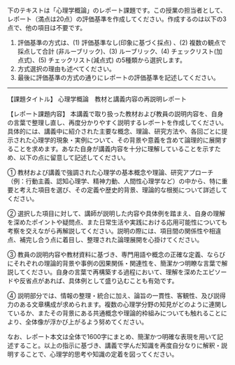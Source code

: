 下のテキストは「心理学概論」のレポート課題です。この授業の担当者として、レポート（満点は20点）の評価基準を作成してください。作成するのは以下の3点で、他の項目は不要です。

1. 評価基準の方式は、(1) 評価基準なし(印象に基づく採点) 、(2) 複数の観点で採点して合計  (非ルーブリック)、(3) ルーブリック、(4) チェックリスト(加点式)、(5) チェックリスト(減点式) の5種類から選択します。
2. 方式選択の理由も述べてください。
3. 最後に評価基準の方式の通りにレポートの評価基準を記述してください。

---------------------------------------
【課題タイトル】 心理学概論　教材と講義内容の再説明レポート

【レポート課題内容】
本講義で取り扱った教材および教員の説明内容を、自身の言葉で整理し直し、再度分かりやすく説明するレポートを作成してください。具体的には、講義中に紹介された主要な概念、理論、研究方法や、各回ごとに提示された心理学的現象・実例について、その背景や意義を含めて論理的に展開することを求めます。あなた自身が講義内容を十分に理解していることを示すため、以下の点に留意して記述してください。

① 教材および講義で強調された心理学の基本概念や理論、研究アプローチ（例：行動主義、認知心理学、精神力動、人間性心理学など）の中から、特に重要と考えた項目を選び、その定義や歴史的背景、理論的な根拠について詳述してください。

② 選択した項目に対して、講師が説明した内容や具体例を踏まえ、自身の理解を深めたポイントや疑問点、また日常生活や実践における応用可能性についても考察を交えながら再解説してください。説明の際には、項目間の関係性や相違点、補完し合う点に着目し、整理された論理展開を心掛けてください。

③ 教員の説明内容や教材資料に基づき、専門用語や概念の正確な定義、ならびにそれぞれの理論的背景や事例の因果関係・関連性を、簡潔かつ明瞭な言葉で解説してください。自身の言葉で再構築する過程において、理解を深めたエピソードや反省点があれば、具体例として盛り込むことも有効です。

④ 説明部分では、情報の整理・統合に加え、論旨の一貫性、客観性、及び説得力のある文章構成が求められます。複数の心理学分野の知見がどのように連関しているか、またその背景にある共通概念や理論的枠組みについても触れることにより、全体像が浮かび上がるよう努めてください。

なお、レポート本文は全体で1600字にまとめ、簡潔かつ明確な表現を用いて記述すること。以上の指示に基づき、講義で学んだ知識を再度自分なりに解釈・説明することで、心理学的思考や知識の定着を図ってください。